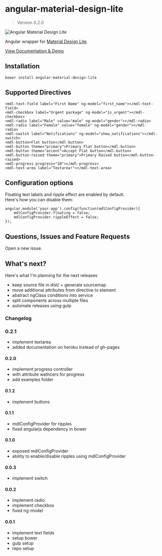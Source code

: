 # angular-material-design-lite
> Version 0.2.0

![Angular Material Design Lite](http://i.imgur.com/SI4Nmb3.png)

Angular wrapper for [Material Design Lite](http://getmdl.io).


[View Documentation & Demo](https://desolate-fjord-7338.herokuapp.com/)


## Installation

`bower install angular-material-design-lite`


## Supported Directives

`<mdl-text-field label="First Name" ng-model="first_name"></mdl-text-field>`  
`<mdl-checkbox label="Urgent package" ng-model="is_urgent"></mdl-checkbox>`  
`<mdl-radio label="Male" value="male" ng-model="gender"></mdl-radio>`  
`<mdl-radio label="Female" value="female" ng-model="gender"></mdl-radio>`  
`<mdl-switch label="Notifications" ng-model="show_notifications"></mdl-switch>`   
`<mdl-button>Flat button</mdl-button>`   
`<mdl-button theme="primary">Primary Flat button</mdl-button>`   
`<mdl-button theme="accent">Accept Flat button</mdl-button>`   
`<mdl-button-raised theme="primary">Primary Raised button</mdl-button-raised>`   
`<mdl-progress progress="20"></mdl-progress>`   
`<mdl-text-area label="Textarea!"></mdl-text-area>`

## Configuration options

Floating text labels and ripple effect are enabled by default.  
Here's how you can disable them:

    angular.module('your-app').config(function(mdlConfigProvider){
        mdlConfigProvider.floating = false;
        mdlConfigProvider.rippleEffect = false;
    });

## Questions, Issues and Feature Requests

Open a new issue.

## What's next?

Here's what I'm planning for the next releases


+ keep source file in dist/ + generate sourcemap
+ move additional attributes from directive to element
+ abstract ngClass conditions into service
+ split components across multiple files
+ automate releases using gulp



### Changelog

### 0.2.1
+ implement textarea
+ added documentation on heroku instead of gh-pages

#### 0.2.0

+ implement progress controller
+ with attribute wathcers for progress
+ add examples folder

#### 0.1.2

+ implement buttons

#### 0.1.1

+ mdlConfigProvider for ripples
+ fixed angularjs dependency in bower


#### 0.1.0

+ exposed mdlConfigProvider
+ ability to enable/disable ripples using mdlConfigProvider

#### 0.0.3

+ implement switch


#### 0.0.2

+ implement radio
+ implement checkbox
+ fixed ng-model


#### 0.0.1

+ implement text fields
+ setup bower
+ gulp setup
+ repo setup
